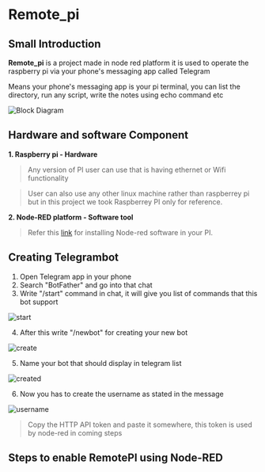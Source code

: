 # Remote_pi

## Small Introduction
**Remote_pi** is a project made in node red platform it is used to operate the raspberry pi via your phone's messaging app called Telegram 

Means your phone's messaging app is your pi terminal, you can list the directory, run any script, write the notes using echo command etc

![Block Diagram](/Remote_pi/Images/Block_Diagram.png)

## Hardware and software Component

**1. Raspberry pi - Hardware** 
>Any version of PI user can use that is having ethernet or Wifi functionality

>User can also use any other linux machine rather than raspberrey pi but in this project we took Raspberrey PI only for reference. 

**2. Node-RED platform - Software tool**
 >Refer this [link](https://nodered.org/docs/getting-started/raspberrypi) for installing Node-red software in your PI.

 ## Creating Telegrambot 

 1. Open Telegram app in your phone
 2. Search "BotFather" and go into that chat
 3. Write "/start" command in chat, it will give you list of commands that this bot support

 ![start](/Remote_pi/Images/start_new_bot.jpg)

 4. After this write "/newbot" for creating your new bot

 ![create](/Remote_pi/Images/create_new_bot.jpg) 

 5. Name your bot that should display in telegram list 

 ![created](/Remote_pi/Images/Bot_name_done_2.jpg)

 6. Now you has to create the username as stated in the message 

 ![username](/Remote_pi/Images/Bot_done.jpg)

 >Copy the HTTP API token and paste it somewhere, this token is used by node-red in coming steps 

 ## Steps to enable RemotePI using Node-RED






